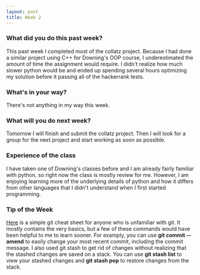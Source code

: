 ```yaml
---
layout: post
title: Week 2
---
```


### What did you do this past week?
This past week I completed most of the collatz project. Because I had done a similar project using C++ for Downing's OOP course, I underestimated the amount of time the assignment would require. I didn't realize how much slower python would be and ended up spending several hours optimizing my solution before it passing all of the hackerrank tests.

### What's in your way?
There's not anything in my way this week.

### What will you do next week?
Tomorrow I will finish and submit the collatz project. Then I will look for a group for the next project and start working as soon as possible.

### Experience of the class
I have taken one of Downing's classes before and I am already fairly familiar with python, so right now the class is mostly review for me. However, I am enjoying learning more of the underlying details of python and how it differs from other languages that I didn't understand when I first started programming.

### Tip of the Week
[Here](https://www.tutorialspoint.com/git/git_quick_guide.htm) is a simple git cheat sheet for anyone who is unfamiliar with git. It mostly contains the very basics, but a few of these commands would have been helpful to me to learn sooner. For examply, you can use __git commit --amend__ to easily change your most recent commit, including the commit message. I also used git stash to get rid of changes without realizing that the stashed changes are saved on a stack. You can use __git stash list__ to view your stashed changes and __git stash pop__ to restore changes from the stack. 
